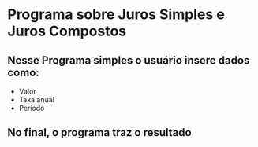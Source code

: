 # Programa sobre Juros Simples e Juros Compostos

## Nesse Programa simples o usuário insere dados como:
* Valor
* Taxa anual
* Periodo

## No final, o programa traz o resultado
  
